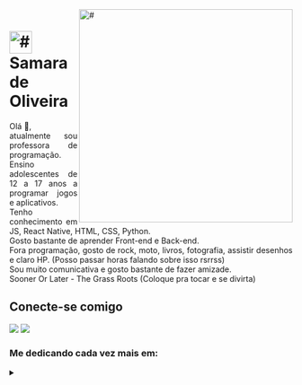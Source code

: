 <img align="right" alt="#" height="380" src="https://i.pinimg.com/736x/79/55/ec/7955ecdb6dff1cb4d94e7fba3a8dc47f.jpg">

<h1>
    <a href="#">
     <img align="center" alt="#" width="40px" src="https://img.freepik.com/fotos-premium/um-desenho-de-uma-mulher-com-cabelos-ruivos-e-fundo-azul-com-as-palavras-ela-esta-sorrindo_910054-35036.jpg"></a>
    <span>Samara de Oliveira</span>
</h1>

<p align="justify">Olá 👋, </br>
atualmente sou professora de programação. Ensino adolescentes de 12 a 17 anos a programar jogos e aplicativos. <br/>
Tenho conhecimento em JS, React Native, HTML, CSS, Python. <br/>
Gosto bastante de aprender Front-end e Back-end. <br/>
Fora programação, gosto de rock, moto, livros, fotografia, assistir desenhos e claro HP. (Posso passar horas falando sobre isso rsrrss) <br/>
Sou muito comunicativa e gosto bastante de fazer amizade.<br/>
Sooner Or Later - The Grass Roots (Coloque pra tocar e se divirta) 

<br>
  <a href="#"></a></p>
 <h2>Conecte-se comigo</h2>
<a href="https://www.instagram.com/samara_d_oliveira/"><img src="https://img.shields.io/badge/Instagram-%23E4405F.svg?style=for-the-badge&logo=Instagram&logoColor=white"/></a>
<a href="https://www.linkedin.com/in/deise-samara-d-9359a0193/"><img src="https://img.shields.io/badge/linkedin-%230077B5.svg?style=for-the-badge&logo=linkedin&logoColor=white"/></a>


<h3 align="left">Me dedicando cada vez mais em: </h3>



<details align="left">
  <summary></summary> 
 
 
  - Python
  - React Native
  - JS

 
  <div align="right"> 💜 <a href="#"></a></div>

</details>
